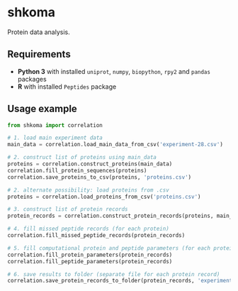 shkoma
======
Protein data analysis.


## Requirements
* **Python 3** with installed `uniprot`, `numpy`, `biopython`, `rpy2` and `pandas` packages
* **R** with installed `Peptides` package

## Usage example

```python
from shkoma import correlation

# 1. load main experiment data
main_data = correlation.load_main_data_from_csv('experiment-28.csv')

# 2. construct list of proteins using main_data
proteins = correlation.construct_proteins(main_data)
correlation.fill_protein_sequences(proteins)
correlation.save_proteins_to_csv(proteins, 'proteins.csv')

# 2. alternate possibility: load proteins from .csv
proteins = correlation.load_proteins_from_csv('proteins.csv')

# 3. construct list of protein records
protein_records = correlation.construct_protein_records(proteins, main_data)

# 4. fill missed peptide records (for each protein)
correlation.fill_missed_peptide_records(protein_records)

# 5. fill computational protein and peptide parameters (for each protein)
correlation.fill_protein_parameters(protein_records)
correlation.fill_peptide_parameters(protein_records)

# 6. save results to folder (separate file for each protein record)
correlation.save_protein_records_to_folder(protein_records, 'experiment-28')
```